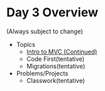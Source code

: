 # Day 3 Overview

(Always subject to change)

- Topics
  -  [Intro to MVC (Continued)](https://docs.google.com/a/wecancodeit.org/presentation/d/1auRjNmq9hj55lcbaLr60XE6ZQWifo5Bzqxw3W-svf78/edit?usp=sharing)
  - Code First(tentative) 
  - Migrations(tentative) 
- Problems/Projects
  - Classwork(tentative) 
